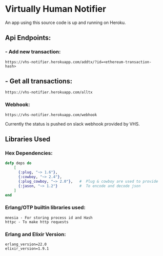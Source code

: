 # Virtually Human Notifier

An app using this source code is up and running on Heroku.

## Api Endpoints:

### - Add new transaction:
```
https://vhs-notifier.herokuapp.com/addtx/?id=<ethereum-transaction-hash>
```

## - Get all transactions:
```
https://vhs-notifier.herokuapp.com/alltx
```

### Webhook:
```
https://vhs-notifier.herokuapp.com/webhook
```

Currently the status is pushed on slack webhook provided by VHS.



## Libraries Used

### Hex Dependencies:

```elixir
defp deps do
    [
      {:plug, "~> 1.6"},
      {:cowboy, "~> 2.4"},
      {:plug_cowboy, "~> 2.0"},   #  Plug & cowboy are used to provide api endpoints
      {:jason, "~> 1.2"}          #  To encode and decode json
    ]
end
```
### Erlang/OTP builtin libraries used:

```
mnesia - For storing process id and Hash
httpc - To make http requests
```

### Erlang and Elixir Version:

```
erlang_version=22.0   
elixir_version=1.9.1
```